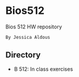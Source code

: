 # Bios512
Bios 512 HW repository

    By Jessica Aldous

## Directory
  - B 512: In class exercises
